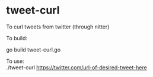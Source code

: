# tweet-curl

To curl tweets from twitter (through nitter)

To build:

go build tweet-curl.go

To use:  
./tweet-curl https://twitter.com/url-of-desired-tweet-here
